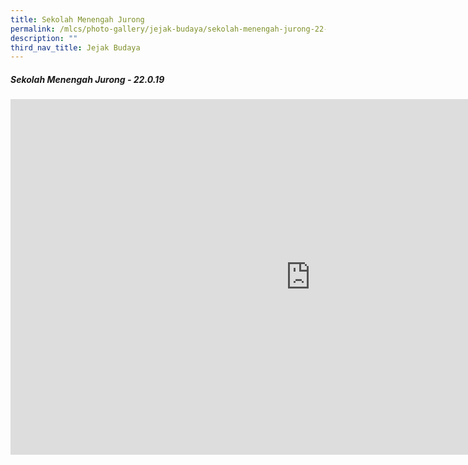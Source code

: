 ```yaml
---
title: Sekolah Menengah Jurong
permalink: /mlcs/photo-gallery/jejak-budaya/sekolah-menengah-jurong-22-0-19/
description: ""
third_nav_title: Jejak Budaya
---
```

##### Sekolah Menengah Jurong - 22.0.19

<iframe allowfullscreen="true" height="569" width="960" frameborder="0" src="https://docs.google.com/presentation/d/e/2PACX-1vS-0CGZSYGTEZUZKXQAGRaSDS-j1nUG1KYWkaIUp3ieBoeKRg8t_YaIt6k1pTF9KeR212_Hg3IITYBF/embed?start=true&amp;loop=true&amp;delayms=5000"></iframe>
